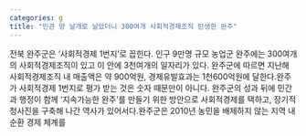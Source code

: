 ```yaml
---
categories: g
title: "민관 양 날개로 날았더니 300여개 사회적경제조직 탄생한 완주"
---
```

전북 완주군은 ‘사회적경제 1번지’로 꼽힌다. 인구 9만명 규모 농업군 완주에는 300여개의 사회적경제조직이 있고 이 안에 3천여개의 일자리가 있다. 완주군에 따르면 지난해 사회적경제조직 내 매출액은 약 900억원, 경제유발효과는 1천600억원에 달한다.완주가 사회적경제 1번지로 평가 받는 것은 숫자 때문만이 아니다. 완주군의 성과 뒤에 민간과 행정이 함께 ‘지속가능한 완주’를 만들기 위한 방안으로 사회적경제를 택하고, 장기적 청사진을 구축해 나간 역사가 있어서다.완주군은 2010년 농민을 배제하지 않는 지역 내 순환 경제 체계를